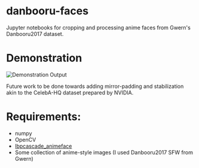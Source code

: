 # danbooru-faces

Jupyter notebooks for cropping and processing anime faces from Gwern's Danbooru2017 dataset.

# Demonstration

![Demonstration Output](https://github.com/ecrows/danbooru-faces/raw/master/bishis3.gif)

Future work to be done towards adding mirror-padding and stabilization akin to the CelebA-HQ dataset prepared by NVIDIA.

# Requirements:
* numpy
* OpenCV
* [lbpcascade_animeface](https://github.com/nagadomi/lbpcascade_animeface)
* Some collection of anime-style images (I used Danbooru2017 SFW from Gwern)
